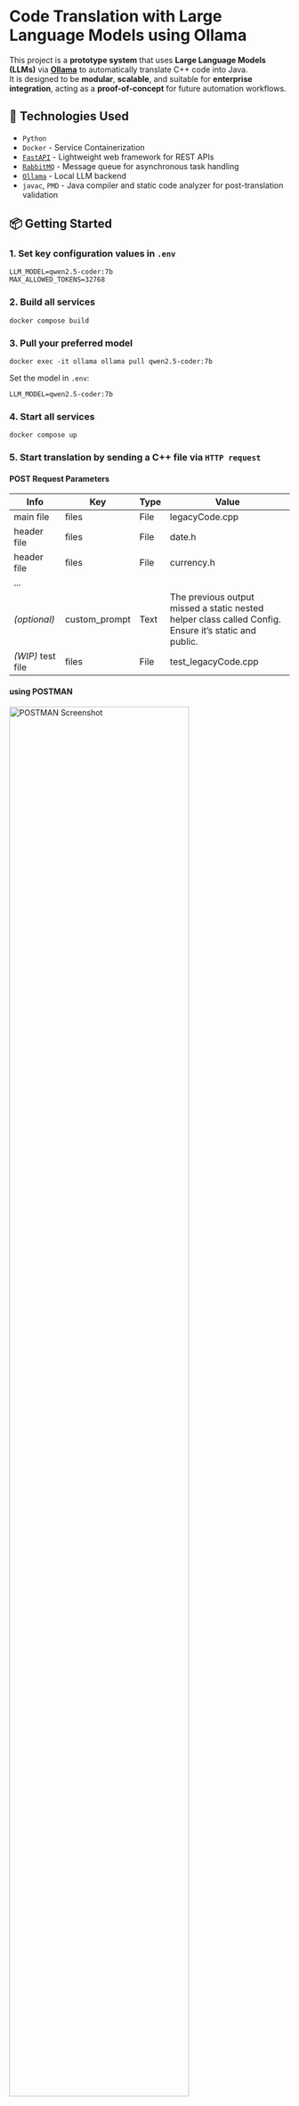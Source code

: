 # Code Translation with Large Language Models using Ollama

This project is a **prototype system** that uses **Large Language Models (LLMs)** via **[Ollama](https://ollama.com/)** to automatically translate C++ code into Java.  
It is designed to be **modular**, **scalable**, and suitable for **enterprise integration**, acting as a **proof-of-concept** for future automation workflows.

## 🚀 Technologies Used

- `Python`
- `Docker` - Service Containerization
- [`FastAPI`](https://fastapi.tiangolo.com/) - Lightweight web framework for REST APIs
- [`RabbitMQ`](https://www.rabbitmq.com/) - Message queue for asynchronous task handling
- [`Ollama`](https://ollama.com/) - Local LLM backend
- `javac`, `PMD` - Java compiler and static code analyzer for post-translation validation

## 📦 Getting Started

### 1. Set key configuration values in `.env`

    LLM_MODEL=qwen2.5-coder:7b
    MAX_ALLOWED_TOKENS=32768

### 2. Build all services

    
    docker compose build
    

### 3. Pull your preferred model

    
    docker exec -it ollama ollama pull qwen2.5-coder:7b
    

 Set the model in `.env`:

    
    LLM_MODEL=qwen2.5-coder:7b
    

### 4. Start all services

    
    docker compose up
    

### 5. Start translation by sending a C++ file via `HTTP request`

#### POST Request Parameters

| Info| Key | Type | Value |
|---|-----|-----------|-------------|
| main file | files | File | legacyCode.cpp |
| header file | files | File | date.h
| header file | files | File | currency.h
| ... | | |
| *(optional)*|custom_prompt | Text | The previous output missed a static nested helper class called Config. Ensure it’s static and public. |
| *(WIP)* test file |files | File | test_legacyCode.cpp

#### using POSTMAN

<img src="./docs/readme/postman.png" alt="POSTMAN Screenshot" style="max-width: 100%; width: 80%; height: auto;" />

#### using CURL
    
    curl -X POST http://localhost:8000/translate/ \
    -F "files=@path/to/legacyCode.cpp" \
    -F "files=@path/to/date.h" \
    -F "files=@path/to/currency.h" \ 
    -F "custom_prompt=The previous output missed a static nested helper class called Config. Ensure it’s static and public."
    -F "files=@path/to/test_legacyCode.cpp" \

## 🧱 System Architecture

<div style="text-align: center;">
  <img src="./docs/svg/architecture_dark.svg" alt="System Architecture" style="max-width: 100%; width: 60%; height: auto;" />
</div>

## 🔧 Components

### **FastAPI Service (Frontend Interface)**
- Exposes an API endpoint at `/translate/`
- Accepts file uploads (`.cpp`, `.h`)
- Stores files at `/fastapi/uploads/`
- Sends jobs to RabbitMQ

### **RabbitMQ (Message Broker)**
- Buffers and routes translation tasks
- Decouples file upload from translation processing
- Holds queued translation jobs until a worker is ready
- Enables reliable and scalable task dispatching

### **Translation Worker (Core Logic)**
- Listens to the queue for new jobs
- Handles the complete translation pipeline:
  - Preprocessing of C++ files
  - Prompt-based translation via LLM
  - Compilation with `javac`
  - Retry logic using error feedback from java compiler
  - Outputs saved in `/output/`

### **Ollama (LLM Backend)**
- Hosts the local LLM model (e.g., `qwen2.5-coder:7b`)
- Receives structured prompts via `POST /api/generate`
- Returns translated Java code
- Easily replaceable with other local models

## 📄 Notes

- Ollama currently has a default context window of 2048 tokens. To mitigate this, a `estimate_token_count` method is used, roughly estimating the tokens needed for a given prompt (currently word count * 2.8).

- Filenames are converted to PascalCase to follow Java naming conventions. Adjust as needed for other target languages.

- Language-specific pattern hints in ``output/profiles`` are appended to prompts to improve translation accuracy. Adjust via C++ Hints Extraction as needed.

- Existing translated files in the ``output`` folder will be overwritten when the translation process starts.

## 🛠 Debugging & Useful Commands

- General Docker commands:

  ```bash
  docker compose up --build -d              # detached mode
  docker logs translation_worker --follow   # show logs of specific service
  docker exec -it ollama sh                 # access Ollama container shell
  ollama list                               # list available models
  docker-compose restart ollama             # restart ollama to regain vram
  ```

- Test the LLM directly:

  ```bash
  curl -s -X POST http://localhost:11434/api/generate \
    -H "Content-Type: application/json" \
    -d '{"model": "qwen2.5-coder:7b", "prompt": "What is 1 + 1?", "stream": false}'
  ```
       
## 📚 Planned Features

- *(WIP)* *Test Worker*: Auto-generate unit tests post-translation

- *(WIP)* PMD Feedback Loop: Use static analysis to improve retry logic

- Support for additional language pairs (e.g., Python ⇄ Java)

- Cloud integration (e.g., PostgreSQL, S3)

- Enterprise fine-tuning of models

- Web UI for job monitoring and status tracking

## 📄 License

This project is part of a Bachelor Thesis in collaboration with Oesterreichische Kontrollbank AG (OeKB).
Licensed under the [MIT License](LICENSE). 
